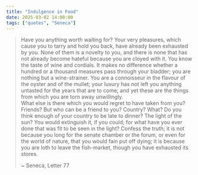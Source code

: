 ```yaml
---
title: "Indulgence in Food"
date: 2025-03-02 14:00:00
tags: ["quotes", "Seneca"]
---
```


> Have you anything worth waiting for? Your very pleasures, which cause you to tarry and hold you back, have already been exhausted by you. None of them is a novelty to you, and there is none that has not already become hateful because you are cloyed with it. You know the taste of wine and cordials. It makes no difference whether a hundred or a thousand measures pass through your bladder; you are nothing but a wine-strainer. You are a connoisseur in the flavour of the oyster and of the mullet; your luxury has not left you anything untasted for the years that are to come; and yet these are the things from which you are torn away unwillingly.  
> What else is there which you would regret to have taken from you? Friends? But who can be a friend to you? Country? What? Do you think enough of your country to be late to dinner? The light of the sun? You would extinguish it, if you could; for what have you ever done that was fit to be seen in the light? Confess the truth; it is not because you long for the senate chamber or the forum, or even for the world of nature, that you would fain put off dying; it is because you are loth to leave the fish-market, though you have exhausted its stores.
>
> ~ Seneca, Letter 77



